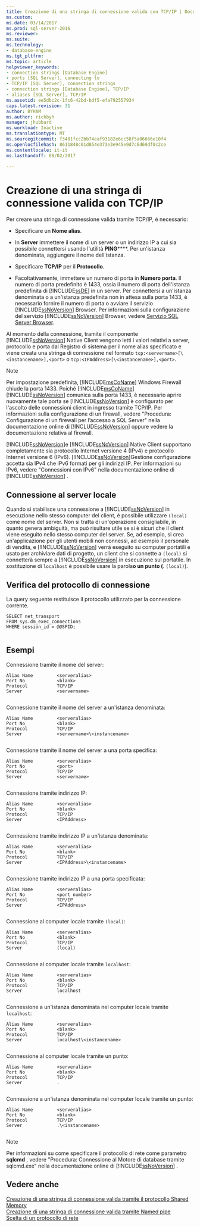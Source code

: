 ```yaml
---
title: Creazione di una stringa di connessione valida con TCP/IP | Documenti Microsoft
ms.custom: 
ms.date: 03/14/2017
ms.prod: sql-server-2016
ms.reviewer: 
ms.suite: 
ms.technology:
- database-engine
ms.tgt_pltfrm: 
ms.topic: article
helpviewer_keywords:
- connection strings [Database Engine]
- ports [SQL Server], connecting to
- TCP/IP [SQL Server], connection strings
- connection strings [Database Engine], TCP/IP
- aliases [SQL Server], TCP/IP
ms.assetid: ee5dbc2c-1fc6-42bd-bdf5-efa792557934
caps.latest.revision: 31
author: BYHAM
ms.author: rickbyh
manager: jhubbard
ms.workload: Inactive
ms.translationtype: MT
ms.sourcegitcommit: f3481fcc2bb74eaf93182e6cc58f5a06666e10f4
ms.openlocfilehash: 8611848c01d854e373e3e945e9d7c6d69df0c2ce
ms.contentlocale: it-it
ms.lasthandoff: 08/02/2017

---
```

# <a name="creating-a-valid-connection-string-using-tcp-ip"></a>Creazione di una stringa di connessione valida con TCP/IP
  Per creare una stringa di connessione valida tramite TCP/IP, è necessario:  
  
-   Specificare un **Nome alias**.  
  
-   In **Server** immettere il nome di un server o un indirizzo IP a cui sia possibile connettersi usando l'utilità **PING******. Per un'istanza denominata, aggiungere il nome dell'istanza.  
  
-   Specificare **TCP/IP** per il **Protocollo**.  
  
-   Facoltativamente, immettere un numero di porta in **Numero porta**. Il numero di porta predefinito è 1433, ossia il numero di porta dell'istanza predefinita di [!INCLUDE[ssDE](../../includes/ssde-md.md)] in un server. Per connettersi a un'istanza denominata o a un'istanza predefinita non in attesa sulla porta 1433, è necessario fornire il numero di porta o avviare il servizio [!INCLUDE[ssNoVersion](../../includes/ssnoversion-md.md)] Browser. Per informazioni sulla configurazione del servizio [!INCLUDE[ssNoVersion](../../includes/ssnoversion-md.md)] Browser, vedere [Servizio SQL Server Browser](../../tools/configuration-manager/sql-server-browser-service.md).  
  
 Al momento della connessione, tramite il componente [!INCLUDE[ssNoVersion](../../includes/ssnoversion-md.md)] Native Client vengono letti i valori relativi a server, protocollo e porta dal Registro di sistema per il nome alias specificato e viene creata una stringa di connessione nel formato `tcp:<servername>[\<instancename>],<port>` o `tcp:<IPAddress>[\<instancename>],<port>`.  
  
> [!NOTE]  
>  Per impostazione predefinita, [!INCLUDE[msCoName](../../includes/msconame-md.md)] Windows Firewall chiude la porta 1433. Poiché [!INCLUDE[msCoName](../../includes/msconame-md.md)] [!INCLUDE[ssNoVersion](../../includes/ssnoversion-md.md)] comunica sulla porta 1433, è necessario aprire nuovamente tale porta se [!INCLUDE[ssNoVersion](../../includes/ssnoversion-md.md)] è configurato per l'ascolto delle connessioni client in ingresso tramite TCP/IP. Per informazioni sulla configurazione di un firewall, vedere "Procedura: Configurazione di un firewall per l’accesso a SQL Server" nella documentazione online di [!INCLUDE[ssNoVersion](../../includes/ssnoversion-md.md)] oppure vedere la documentazione relativa al firewall.  
  
 [!INCLUDE[ssNoVersion](../../includes/ssnoversion-md.md)]e [!INCLUDE[ssNoVersion](../../includes/ssnoversion-md.md)] Native Client supportano completamente sia protocollo Internet versione 4 (IPv4) e protocollo Internet versione 6 (IPv6). [!INCLUDE[ssNoVersion](../../includes/ssnoversion-md.md)]Gestione configurazione accetta sia IPv4 che IPv6 formati per gli indirizzi IP. Per informazioni su IPv6, vedere "Connessioni con IPv6" nella documentazione online di [!INCLUDE[ssNoVersion](../../includes/ssnoversion-md.md)] .  
  
## <a name="connecting-to-the-local-server"></a>Connessione al server locale  
 Quando si stabilisce una connessione a [!INCLUDE[ssNoVersion](../../includes/ssnoversion-md.md)] in esecuzione nello stesso computer del client, è possibile utilizzare `(local)` come nome del server. Non si tratta di un'operazione consigliabile, in quanto genera ambiguità, ma può risultare utile se si è sicuri che il client viene eseguito nello stesso computer del server. Se, ad esempio, si crea un'applicazione per gli utenti mobili non connessi, ad esempio il personale di vendita, e [!INCLUDE[ssNoVersion](../../includes/ssnoversion-md.md)] verrà eseguito su computer portatili e usato per archiviare dati di progetto, un client che si connette a `(local)` si connetterà sempre a [!INCLUDE[ssNoVersion](../../includes/ssnoversion-md.md)] in esecuzione sul portatile. In sostituzione di `localhost` è possibile usare la parola**o un punto (**. `(local)`).  
  
## <a name="verifying-your-connection-protocol"></a>Verifica del protocollo di connessione  
 La query seguente restituisce il protocollo utilizzato per la connessione corrente.  
  
```  
SELECT net_transport   
FROM sys.dm_exec_connections   
WHERE session_id = @@SPID;  
  
```  
  
## <a name="examples"></a>Esempi  
 Connessione tramite il nome del server:  
  
```  
Alias Name         <serveralias>  
Port No            <blank>  
Protocol           TCP/IP  
Server             <servername>  
  
```  
  
 Connessione tramite il nome del server a un'istanza denominata:  
  
```  
Alias Name         <serveralias>  
Port No            <blank>  
Protocol           TCP/IP  
Server             <servername>\<instancename>  
  
```  
  
 Connessione tramite il nome del server a una porta specifica:  
  
```  
Alias Name         <serveralias>  
Port No            <port>  
Protocol           TCP/IP  
Server             <servername>  
  
```  
  
 Connessione tramite indirizzo IP:  
  
```  
Alias Name         <serveralias>  
Port No            <blank>  
Protocol           TCP/IP  
Server             <IPAddress>  
  
```  
  
 Connessione tramite indirizzo IP a un'istanza denominata:  
  
```  
Alias Name         <serveralias>  
Port No            <blank>  
Protocol           TCP/IP  
Server             <IPAddress>\<instancename>  
  
```  
  
 Connessione tramite indirizzo IP a una porta specificata:  
  
```  
Alias Name         <serveralias>  
Port No            <port number>  
Protocol           TCP/IP  
Server             <IPAddress>  
  
```  
  
 Connessione al computer locale tramite `(local)`:  
  
```  
Alias Name         <serveralias>  
Port No            <blank>  
Protocol           TCP/IP  
Server             (local)  
  
```  
  
 Connessione al computer locale tramite `localhost`:  
  
```  
Alias Name         <serveralias>  
Port No            <blank>  
Protocol           TCP/IP  
Server             localhost  
  
```  
  
 Connessione a un'istanza denominata nel computer locale tramite `localhost`:  
  
```  
Alias Name         <serveralias>  
Port No            <blank>  
Protocol           TCP/IP  
Server             localhost\<instancename>  
  
```  
  
 Connessione al computer locale tramite un punto:  
  
```  
Alias Name         <serveralias>  
Port No            <blank>  
Protocol           TCP/IP  
Server             .  
  
```  
  
 Connessione a un'istanza denominata nel computer locale tramite un punto:  
  
```  
Alias Name         <serveralias>  
Port No            <blank>  
Protocol           TCP/IP  
Server             .\<instancename>  
  
```  
  
> [!NOTE]  
>  Per informazioni su come specificare il protocollo di rete come parametro **sqlcmd** , vedere "Procedura: Connessione al Motore di database tramite sqlcmd.exe" nella documentazione online di [!INCLUDE[ssNoVersion](../../includes/ssnoversion-md.md)] .  
  
## <a name="see-also"></a>Vedere anche  
 [Creazione di una stringa di connessione valida tramite il protocollo Shared Memory](../../tools/configuration-manager/creating-a-valid-connection-string-using-shared-memory-protocol.md)   
 [Creazione di una stringa di connessione valida tramite Named pipe](http://msdn.microsoft.com/library/90930ff2-143b-4651-8ae3-297103600e4f)   
 [Scelta di un protocollo di rete](http://msdn.microsoft.com/library/6565fb7d-b076-4447-be90-e10d0dec359a)  
  
  


